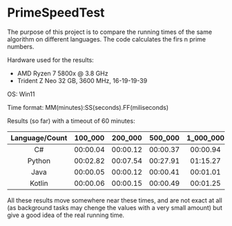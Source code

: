 # PrimeSpeedTest

The purpose of this project is to compare the running times of the same algorithm on different languages. The code calculates the firs n prime numbers.

Hardware used for the results:
 - AMD Ryzen 7 5800x @ 3.8 GHz
 - Trident Z Neo 32 GB, 3600 MHz, 16-19-19-39

OS: Win11

Time format: MM(minutes):SS(seconds).FF(miliseconds)

Results (so far) with a timeout of 60 minutes:

Language/Count | 100_000  | 200_000  | 500_000  | 1_000_000  | 2_000_000  | 5_000_000  | 10_000_000  | 20_000_000  | 50_000_000  | 100_000_000 
:-------------:|:--------:|:--------:|:--------:|:----------:|:----------:|:----------:|:-----------:|:-----------:|:-----------:|:-----------:
C#             |00:00.04  |00:00.12  |00:00.37  |00:00.94    |00:02.47    |00:09.01    |00:24.52     |01:06.58     |04:10.64     |11:28.81
Python         |00:02.82  |00:07.54  |00:27.91  |01:15.27    |03:23.32    |-           |-            |-            |-            |-
Java           |00:00.05  |00:00.12  |00:00.41  |00:01.01    |00:02.72    |00:09.94    |00:26.77     |01:12.40     |04:31.81     |-
Kotlin         |00:00.06  |00:00.15  |00:00.49  |00:01.25    |00:03.32    |00:12.28    |00:33.31     |01:30.61     |05:42.30     |15:41.90

All these results move somewhere near these times, and are not exact at all (as background tasks may chenge the values with a very small amount) but give a good idea of the real running time.
